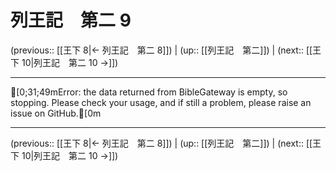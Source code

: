 # 列王記　第二 9

(previous:: [[王下 8|← 列王記　第二 8]]) | (up:: [[列王記　第二]]) | (next:: [[王下 10|列王記　第二 10 →]])

***
[0;31;49mError: the data returned from BibleGateway is empty, so stopping. Please check your usage, and if still a problem, please raise an issue on GitHub.[0m

***

(previous:: [[王下 8|← 列王記　第二 8]]) | (up:: [[列王記　第二]]) | (next:: [[王下 10|列王記　第二 10 →]])
